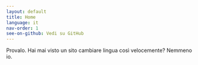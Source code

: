 ```yaml
---
layout: default
title: Home
language: it
nav-order: 1
see-on-github: Vedi su GitHub
---
```


Provalo. Hai mai visto un sito cambiare lingua così velocemente? Nemmeno io.


